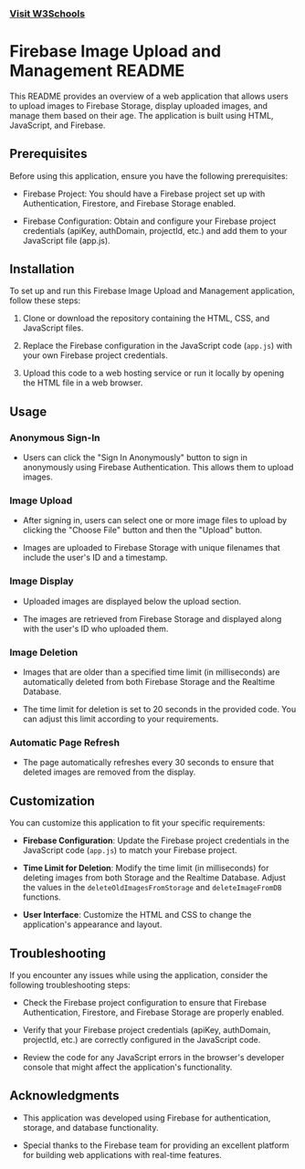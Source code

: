 ### <a href="https://abhinav7903.github.io/Meme/" target="_blank">Visit W3Schools</a>

# Firebase Image Upload and Management README

This README provides an overview of a web application that allows users to upload images to Firebase Storage, display uploaded images, and manage them based on their age. The application is built using HTML, JavaScript, and Firebase.

## Prerequisites

Before using this application, ensure you have the following prerequisites:

- Firebase Project: You should have a Firebase project set up with Authentication, Firestore, and Firebase Storage enabled.

- Firebase Configuration: Obtain and configure your Firebase project credentials (apiKey, authDomain, projectId, etc.) and add them to your JavaScript file (app.js).

## Installation

To set up and run this Firebase Image Upload and Management application, follow these steps:

1. Clone or download the repository containing the HTML, CSS, and JavaScript files.

2. Replace the Firebase configuration in the JavaScript code (`app.js`) with your own Firebase project credentials.

3. Upload this code to a web hosting service or run it locally by opening the HTML file in a web browser.

## Usage

### Anonymous Sign-In

- Users can click the "Sign In Anonymously" button to sign in anonymously using Firebase Authentication. This allows them to upload images.

### Image Upload

- After signing in, users can select one or more image files to upload by clicking the "Choose File" button and then the "Upload" button.

- Images are uploaded to Firebase Storage with unique filenames that include the user's ID and a timestamp.

### Image Display

- Uploaded images are displayed below the upload section.

- The images are retrieved from Firebase Storage and displayed along with the user's ID who uploaded them.

### Image Deletion

- Images that are older than a specified time limit (in milliseconds) are automatically deleted from both Firebase Storage and the Realtime Database.

- The time limit for deletion is set to 20 seconds in the provided code. You can adjust this limit according to your requirements.

### Automatic Page Refresh

- The page automatically refreshes every 30 seconds to ensure that deleted images are removed from the display.

## Customization

You can customize this application to fit your specific requirements:

- **Firebase Configuration**: Update the Firebase project credentials in the JavaScript code (`app.js`) to match your Firebase project.

- **Time Limit for Deletion**: Modify the time limit (in milliseconds) for deleting images from both Storage and the Realtime Database. Adjust the values in the `deleteOldImagesFromStorage` and `deleteImageFromDB` functions.

- **User Interface**: Customize the HTML and CSS to change the application's appearance and layout.

## Troubleshooting

If you encounter any issues while using the application, consider the following troubleshooting steps:

- Check the Firebase project configuration to ensure that Firebase Authentication, Firestore, and Firebase Storage are properly enabled.

- Verify that your Firebase project credentials (apiKey, authDomain, projectId, etc.) are correctly configured in the JavaScript code.

- Review the code for any JavaScript errors in the browser's developer console that might affect the application's functionality.


## Acknowledgments

- This application was developed using Firebase for authentication, storage, and database functionality.

- Special thanks to the Firebase team for providing an excellent platform for building web applications with real-time features.

